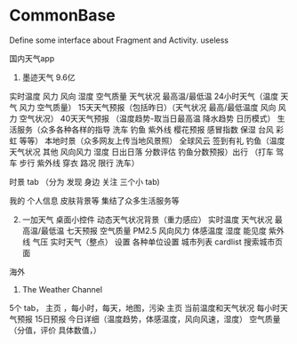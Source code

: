 # CommonBase

Define some interface about Fragment and Activity.
useless

国内天气app

1. 墨迹天气 9.6亿

实时温度 风力 风向 湿度 空气质量 天气状况 最高温/最低温 24小时天气（温度 天气 风力 空气质量） 
15天天气预报（包括昨日）（天气状况 最高/最低温度 风向 风力 空气状况）
40天天气预报 （温度趋势-取当日最高温 降水趋势 日历模式）
生活服务（众多各种各样的指导 洗车 钓鱼 紫外线 樱花预报 感冒指数 保湿 台风 彩虹 等等）
本地时景（众多网友上传当地风景照）
全球风云 签到有礼 钓鱼（温度 天气状况 其他 风向风力 湿度 日出日落 分数评估 钓鱼分数预报）出行 （打车 驾车 步行 紫外线 穿衣 路况 限行 洗车）

时景 tab （分为 发现 身边 关注 三个小 tab) 

我的 个人信息 皮肤背景等 集结了众多生活服务等

2. 一加天气
桌面小控件 动态天气状况背景（重力感应）
实时温度 天气状况 最高温/最低温 七天预报 空气质量 PM2.5 风向风力 体感温度 湿度 能见度 紫外线 气压 实时天气（整点）
设置 各种单位设置 
城市列表 cardlist 
搜索城市页面

海外

1. The Weather Channel 

5个 tab， 主页 ，每小时，每天，地图，污染
主页 当前温度和天气状况 每小时天气预报 15日预报 今日详细（温度趋势，体感温度，风向风速，湿度） 空气质量（分值，评价 具体数值，）